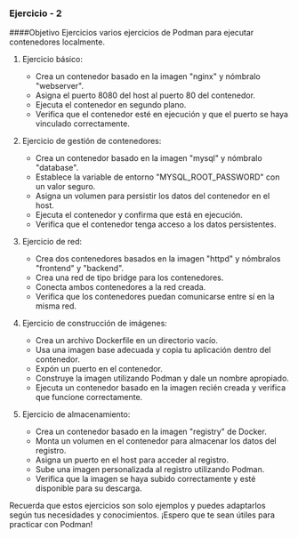 ### Ejercicio - 2
####Objetivo
Ejercicios varios ejercicios de Podman para ejecutar contenedores localmente.

1. Ejercicio básico:
   - Crea un contenedor basado en la imagen "nginx" y nómbralo "webserver".
   - Asigna el puerto 8080 del host al puerto 80 del contenedor.
   - Ejecuta el contenedor en segundo plano.
   - Verifica que el contenedor esté en ejecución y que el puerto se haya vinculado correctamente. 

2. Ejercicio de gestión de contenedores:
   - Crea un contenedor basado en la imagen "mysql" y nómbralo "database".
   - Establece la variable de entorno "MYSQL_ROOT_PASSWORD" con un valor seguro.
   - Asigna un volumen para persistir los datos del contenedor en el host.
   - Ejecuta el contenedor y confirma que está en ejecución.
   - Verifica que el contenedor tenga acceso a los datos persistentes.

3. Ejercicio de red:
   - Crea dos contenedores basados en la imagen "httpd" y nómbralos "frontend" y "backend".
   - Crea una red de tipo bridge para los contenedores.
   - Conecta ambos contenedores a la red creada.
   - Verifica que los contenedores puedan comunicarse entre sí en la misma red.

4. Ejercicio de construcción de imágenes:
   - Crea un archivo Dockerfile en un directorio vacío.
   - Usa una imagen base adecuada y copia tu aplicación dentro del contenedor.
   - Expón un puerto en el contenedor.
   - Construye la imagen utilizando Podman y dale un nombre apropiado.
   - Ejecuta un contenedor basado en la imagen recién creada y verifica que funcione correctamente.

5. Ejercicio de almacenamiento:
   - Crea un contenedor basado en la imagen "registry" de Docker.
   - Monta un volumen en el contenedor para almacenar los datos del registro.
   - Asigna un puerto en el host para acceder al registro.
   - Sube una imagen personalizada al registro utilizando Podman.
   - Verifica que la imagen se haya subido correctamente y esté disponible para su descarga.

Recuerda que estos ejercicios son solo ejemplos y puedes adaptarlos según tus necesidades y conocimientos. ¡Espero que te sean útiles para practicar con Podman!
